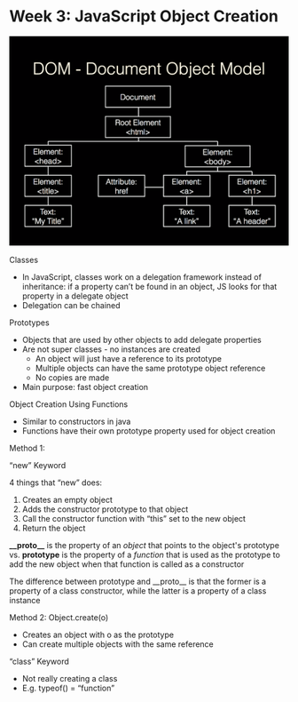 # Week 3: JavaScript Object Creation

![](.gitbook/assets/image%20%287%29.png)

Classes

* In JavaScript, classes work on a delegation framework instead of inheritance: if a property can’t be found in an object, JS looks for that property in a delegate object
* Delegation can be chained

Prototypes

* Objects that are used by other objects to add delegate properties
* Are not super classes - no instances are created
  * An object will just have a reference to its prototype
  * Multiple objects can have the same prototype object reference
  * No copies are made
* Main purpose: fast object creation

Object Creation Using Functions

* Similar to constructors in java
* Functions have their own prototype property used for object creation

Method 1:

“new” Keyword

4 things that “new” does:

1. Creates an empty object
2. Adds the constructor prototype to that object
3. Call the constructor function with “this” set to the new object
4. Return the object

**\_\_proto\_\_** is the property of an _object_ that points to the object's prototype vs. **prototype** is the property of a _function_ that is used as the prototype to add the new object when that function is called as a constructor 

The difference between prototype and \_\_proto\_\_ is that the former is a property of a class constructor, while the latter is a property of a class instance

Method 2: Object.create\(o\)

* Creates an object with o as the prototype
* Can create multiple objects with the same reference

“class” Keyword

* Not really creating a class
* E.g. typeof\(\) = “function”

